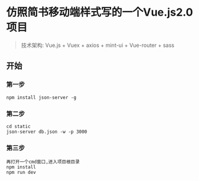 # 仿照简书移动端样式写的一个Vue.js2.0项目

> 技术架构: Vue.js + Vuex + axios + mint-ui + Vue-router + sass

## 开始

### 第一步
    npm install json-server -g 

### 第二步
    cd static
    json-server db.json -w -p 3000

### 第三步
    再打开一个cmd窗口,进入项目根目录
    npm install 
    npm run dev 
